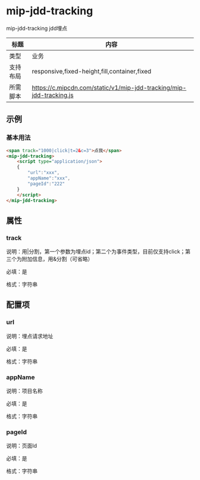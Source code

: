 # mip-jdd-tracking

mip-jdd-tracking jdd埋点

标题|内容
----|----
类型|业务
支持布局|responsive,fixed-height,fill,container,fixed
所需脚本|https://c.mipcdn.com/static/v1/mip-jdd-tracking/mip-jdd-tracking.js

## 示例

### 基本用法
```html
<span track="1000|click|t=2&c=3">点我</span>
<mip-jdd-tracking>
    <script type="application/json">
    {
        "url":"xxx",
        "appName":"xxx",
        "pageId":"222"
    }
    </script>
</mip-jdd-tracking>
```

## 属性

### track

说明：用|分割，第一个参数为埋点id；第二个为事件类型，目前仅支持click；第三个为附加信息，用&分割（可省略）

必填：是

格式：字符串

## 配置项

### url

说明：埋点请求地址

必填：是

格式：字符串

### appName

说明：项目名称

必填：是

格式：字符串

### pageId 

说明：页面Id

必填：是

格式：字符串

